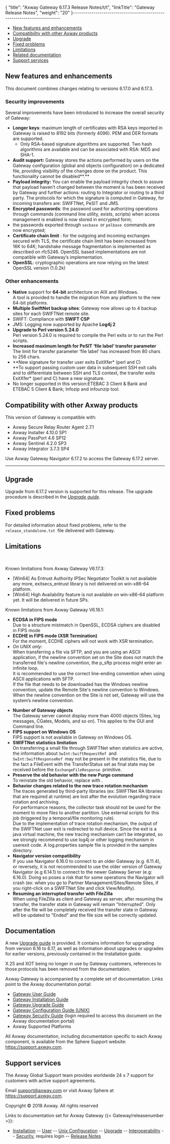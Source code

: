 {
    "title": "Axway Gateway 6.17.3 Release Notes/t/t",
    "linkTitle": "Gateway Release Notes",
    "weight": "20"
}------------------------------------------------------------------------

-   [New features and enhancements](#_New_features_and)
-   [Compatibility with other Axway products](#_Compatibility_with_other)
-   [Upgrade](#_Migration)
-   [Fixed problems](#_Fixed_problems)
-   [Limitations](#Limitations)
-   [Related
    documentation](#documentation)
-   <span lang="EN-US">[Support services](#support)</span>

<span id="New"></span><span id="_New_features_and"></span>

## <span lang="EN-US">New features and enhancements</span>

This document combines changes relating to versions 6.17.0 and 6.17.3.

### Security improvements

Several improvements have been introduced to increase the overall security of Gateway:

-   **Longer keys**: maximum length of certificates with RSA keys imported in Gateway is raised to 8192 bits (formerly 4096). PEM and DER formats are supported.
    -   Only RSA-based signature algorithms are supported. Two hash algorithms are available and can be associated with RSA: MD5 and SHA-1.
-   ****Audit support:**** Gateway stores the actions performed by users on the Gateway configuration (global and objects configuration) on a dedicated file, providing visibility of the changes done on the product. This functionality cannot be disabled**.**
-   **Payload integrity:**
    You can enable the payload integrity check to assure that payload haven’t changed between the moment is has been received by Gateway and further actions: routing to Integrator or routing to a third party. The protocols for which the signature is computed in Gateway, for incoming transfers are: SWIFTNet, PeSIT and JMS.
-   **Encrypted passwords**: the password used for authorizing operations through commands (command line utility, exists, scripts) when access management is enabled is now stored in encrypted form;
-   the passwords exported through `secbase `or `pelbase `commands are now encrypted;
-   **Certificate chain limit** : for the outgoing and incoming exchanges secured with TLS, the certificate chain limit has been increased from 16K to 64K; handshake message fragmentation is implemented as described on rfc5246. OpenSSL based implementations are not compatible with Gateway’s implementation.
-   **OpenSSL**: cryptographic operations are now relying on the latest OpenSSL version (1.0.2k)

### Other enhancements

-   **Native** support for **64-bit** architecture on AIX and Windows.  
    A tool is provided to handle the migration from any platform to the new 64-bit platforms.
-   **Multiple SwiftNet backup sites**: Gateway now allows up to 4 backup sites for each SWIFTNet remote site.
-   SWIFT: Compliance with **SWIFT CSP**
-   JMS: Logging now supported by Apache **Log4j 2**
-   **Upgrade to Perl version 5.24.0**  
    Perl version 5.24.0 is required to compile the Perl exits or to run the Perl scripts.
-   **Increased maximum length for PeSIT ‘file label‘ transfer parameter**  
    The limit for transfer parameter ‘file label’ has increased from 80 chars to 256 chars.
-   **New signature for transfer user exits ExitXfer\* (perl and C)  
    **To support passing custom user data in subsequent SSH exit calls and to differentiate between SSH and TLS context, the transfer exits ExitXfer\* (perl and C) have a new signature.  
-   No longer supported in this version:ETEBAC 3 Client & Bank and ETEBAC 5 Client & Bank; Infozip and infounzip tool.

<span id="_Compatibility_with_other"></span>

## <span lang="EN-US">Compatibility with other Axway products</span>

<span lang="EN-US">This version of Gateway is compatible with:</span>

-   Axway Secure Relay Router Agent 2.7.1
-   Axway Installer 4.10.0 SP1
-   Axway PassPort 4.6 SP12
-   Axway Sentinel 4.2.0 SP3
-   Axway Integrator 3.7.3 SP4

Use Axway Gateway Navigator 6.17.2 to
access the Gateway 6.17.2 server.

<span lang="EN-US"></span>

------------------------------------------------------------------------

<span id="mig"></span><span id="_Migration"></span>

## <span lang="EN-US">Upgrade</span>

Upgrade from 6.17.2 version is supported for this release. The upgrade procedure is described in the *[Upgrade guide](/bundle/Gateway_6173_UpgradeGuide_allOS_en_HTML5/page/Content/start_page.htm)*.

<span id="Fixed"></span><span id="_Fixed_problems"></span>

## <span lang="EN-US">Fixed problems</span>

For detailed information about fixed problems, refer to the `release_standalone.txt `file delivered with Gateway.

<span id="Limitations"></span>

## L<span lang="EN-US">imitations</span>

 

Known limitations from Axway Gateway V6.17.3:

-   \[Win64\] As Entrust Authority IPSec Negotiator Toolkit is not available any more, exitsecs\_entrust library is not delivered on win-x86-64 platform.
-   \[Win64\] High Availability feature is not available on win-x86-64 platform yet. It will be delivered in future SPs.

Known limitations from Axway Gateway V6.16.1:

-   **ECDSA in FIPS mode**  
    Due to a structure mistmatch in OpenSSL, ECDSA ciphers are disabled in FIPS mode
-   **ECDHE in FIPS mode (XSR Termination)**  
    For the moment, ECDHE ciphers will not work with XSR termination.
-   *On UNIX only:*  
    When transferring a file via SFTP, and you are using an ASCII application, if the newline convention set on the Site does not match the transferred file's newline convention, the p\_sftp process might enter an infinite loop.  
    It is recommended to use the correct line-ending convention when using ASCII applications with SFTP.  
    If the file that needs to be downloaded has the Windows newline convention, update the Remote Site's newline convention to Windows.  
    When the newline convention on the Site is not set, Gateway will use the system’s newline convention.

<!-- -->

-   **Number of Gateway objects**  
    The Gateway server cannot display more than 4000 objects (Sites, log messages, CGates, Models, and so on). This applies to the GUI and Command line.
-   **FIPS support on Windows OS**  
    FIPS support is not available in Gateway on Windows OS.
-   **SWIFTNet statistics limitation**  
    On transferring a small file through SWIFTNet when statistics are active, the information about `SwInt:SwiftRequestRef `and `SwInt:SwiftResponseRef `may not be present in the statistics file, due to the fact a FileEvent with the TransferStatus set as final state may be received before the `ExchangeFileResponse `primitive.
-   **Preserve the old behavior with the new Purge command**  
    To reinstate the old behavior, replace with .
-   **Behavior changes related to the new trace rotation mechanism**  
    The traces generated by third-party libraries (ex: SWIFTNet RA libraries that are required at runtime) are lost after the evolution regarding trace rotation and archiving.  
    For performance reasons, the collector task should not be used for the moment to move files to another partition. Use external scripts for this job (triggered by a temporal/file monitoring rule).  
    Due to the implementation of trace rotation mechanism, the output of the SWIFTNet user exit is redirected to null device. Since the exit is a java virtual machine, the new tracing mechanism can’t be integrated, so we strongly recommend to use log4j or other logging mechanism in userexit code. A log.properties sample file is provided in the samples directory.
-   **Navigator version compatibility**  
    If you use Navigator 6.16.0 to connect to an older Gateway (e.g. 6.11.4), or reversely, it is not recommended to use the older version of Gateway Navigator (e.g 6.14.1) to connect to the newer Gateway Server (e.g: 6.16.0). Doing so poses a risk that for some operations the Navigator will crash (ex: when you go to Partner Management/Sites/Remote Sites, if you right-click on a SWIFTNet Site and click View/Modify).
-   **Resuming an interrupted transfer with FileZilla**  
    When using FileZilla as client and Gateway as server, after resuming the transfer, the transfer state in Gateway will remain "Interrupted". Only after the file will be completely received the transfer state in Gateway will be updated to "Ended" and the file size will be correctly updated.

<span id="documentation"></span>

## Documentation

A new [Upgrade guide](/bundle/Gateway_6173_UpgradeGuide_allOS_en_HTML5/page/Content/Migration/upgrade_plan_Gateway.htm) is provided. It contains information for upgrading from version 6.16 to 6.17, as well as information about upgrades or upgrades for earlier versions, previously contained in the Installation guide.

X.25 and XOT being no longer in use by Gateway customers, references to those protocols has been removed from the documentation.

Axway Gateway is accompanied by a complete set of documentation. Links point to the Axway documentation portal:

-   [Gateway User Guide](/bundle/Gateway_6173_UsersGuide_allOS_en_HTML5/page/Content/start_page.htm)
-   [Gateway Installation Guide](/bundle/Gateway_6173_InstallationGuide_allOS_en_HTML5/page/Content/start_page.htm)
-   [Gateway Upgrade Guide](/bundle/Gateway_6173_UpgradeGuide_allOS_en_HTML5/page/Content/start_page.htm)
-   [Gateway Configuration Guide (UNIX)](/bundle/Gateway_6173_ConfigurationGuide_UNIX_en_HTML5/page/Content/start_page.htm)
-   [Gateway Security Guide](/bundle/Gateway_6173_SecurityGuide_allOS_en_HTML5/page/Content/start_page.htm) (login required to access this document on the Axway documentation portal)
-   Axway Supported Platforms

All Axway documentation, including documentation specific to each Axway component, is available from the Sphere Support website: https://support.axway.com.

<span id="support"></span>

## Support services

The Axway Global Support team provides worldwide 24 x 7 support for customers with active support agreements.

Email support@axway.com or visit Axway Sphere at https://support.axway.com.

Copyright © 2018 Axway. All rights reserved

Links to documentation set for Axway Gateway {{< Gateway/releasenumber  >}}:

-   [Installation](/bundle/Gateway_6173_InstallationGuide_allOS_en_HTML5/page/Content/start_page.htm) -- [User](/bundle/Gateway_6173_UsersGuide_allOS_en_HTML5/page/Content/start_page.htm) -- [Unix Configuration](/bundle/Gateway_6173_ConfigurationGuide_UNIX_en_HTML5/page/Content/start_page.htm) -- [Upgrade](/bundle/Gateway_6173_UpgradeGuide_allOS_en_HTML5/page/Content/start_page.htm) -- [Interoperability](/bundle/Gateway_6173_InteroperabilityGuide_allOS_en_HTML5/page/Content/start_page.htm) -- [Security](/bundle/Gateway_6173_SecurityGuide_allOS_en_HTML5/page/Content/start_page.htm), requires login -- [Release Notes](/bundle/Gateway_6173_ReleaseNotes_allOS_en_HTML5/page/Content/Gateway_ReleaseNotes_allOS_en.htm)

